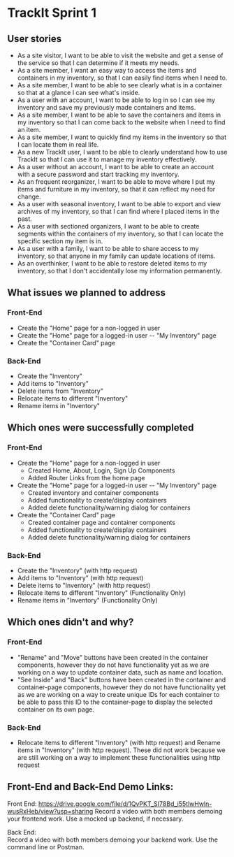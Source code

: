 # TrackIt Sprint 1
## User stories
* As a site visitor, I want to be able to visit the website and get a sense of the service so that I can determine if it meets my needs.
* As a site member, I want an easy way to access the items and containers in my inventory, so that I can easily find items when I need to.
* As a site member, I want to be able to see clearly what is in a container so that at a glance I can see what's inside.
* As a user with an account, I want to be able to log in so I can see my inventory and save my previously made containers and items.
* As a site member, I want to be able to save the containers and items in my inventory so that I can come back to the website when I need to find an item.
* As a site member, I want to quickly find my items in the inventory so that I can locate them in real life.
* As a new TrackIt user, I want to be able to clearly understand how to use TrackIt so that I can use it to manage my inventory effectively.
* As a user without an account, I want to be able to create an account with a secure password and start tracking my inventory.
* As an frequent reorganizer, I want to be able to move where I put my items and furniture in my inventory, so that it can reflect my need for change.
* As a user with seasonal inventory, I want to be able to export and view archives of my inventory, so that I can find where I placed items in the past.
* As a user with sectioned organizers, I want to be able to create segments within the containers of my inventory, so that I can locate the specific section my item is in.
* As a user with a family, I want to be able to share access to my inventory, so that anyone in my family can update locations of items.
* As an overthinker, I want to be able to restore deleted items to my inventory, so that I don't accidentally lose my information permanently.

## What issues we planned to address
### Front-End
* Create the "Home" page for a non-logged in user
* Create the "Home" page for a logged-in user -- "My Inventory" page
* Create the "Container Card" page
### Back-End
* Create the "Inventory"
* Add items to "Inventory"
* Delete items from "Inventory"
* Relocate items to different "Inventory"
* Rename items in "Inventory"

## Which ones were successfully completed
### Front-End  
* Create the "Home" page for a non-logged in user 
    * Created Home, About, Login, Sign Up Components
    * Added Router Links from the home page
* Create the "Home" page for a logged-in user -- "My Inventory" page 
    * Created inventory and container components 
    * Added functionality to create/display containers 
    * Added delete functionality/warning dialog for containers
* Create the "Container Card" page
    * Created container page and container components 
    * Added functionality to create/display containers 
    * Added delete functionality/warning dialog for containers
### Back-End
* Create the "Inventory" (with http request)
* Add items to "Inventory" (with http request)
* Delete items to "Inventory" (with http request)
* Relocate items to different "Inventory" (Functionality Only)
* Rename items in "Inventory" (Functionality Only)

## Which ones didn't and why?
### Front-End
* "Rename" and "Move" buttons have been created in the container components, however they do not have functionality yet as we are working on a way to update container data, such as name and location.
* "See Inside" and "Back" buttons have been created in the container and container-page components, however they do not have functionality yet as we are working on a way to create unique IDs for each container to be able to pass this ID to the container-page to display the selected container on its own page.

### Back-End
* Relocate items to different "Inventory" (with http request) and Rename items in "Inventory"  (with http request). These did not work because we are still working on a way to implement these functionalities using http request

## Front-End and Back-End Demo Links:  
Front End: https://drive.google.com/file/d/1QvPKT_SI78Bd_i55tlwHwln-wusRxHeb/view?usp=sharing
Record a video with both members demoing your frontend work. Use a mocked up backend, if necessary.
    
Back End:  
Record a video with both members demoing your backend work. Use the command line or Postman.
